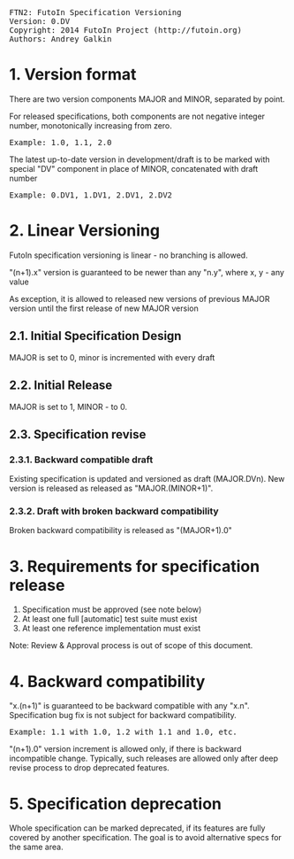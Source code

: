 <pre>
FTN2: FutoIn Specification Versioning
Version: 0.DV
Copyright: 2014 FutoIn Project (http://futoin.org)
Authors: Andrey Galkin
</pre>


# 1. Version format

There are two version components MAJOR and MINOR, separated by point.

For released specifications, both components are not negative integer number, monotonically increasing from zero.
<pre>
Example: 1.0, 1.1, 2.0
</pre>

The latest up-to-date version in development/draft is to be marked with special "DV" component in place of MINOR, concatenated with draft number
<pre>
Example: 0.DV1, 1.DV1, 2.DV1, 2.DV2
</pre>


# 2. Linear Versioning

FutoIn specification versioning is linear - no branching is allowed.

"(n+1).x" version is guaranteed to be newer than any "n.y", where x, y - any value

As exception, it is allowed to released new versions of previous MAJOR version until the first release of new MAJOR version

## 2.1. Initial Specification Design

MAJOR is set to 0, minor is incremented with every draft

## 2.2. Initial Release

MAJOR is set to 1, MINOR - to 0.

## 2.3. Specification revise

### 2.3.1. Backward compatible draft
Existing specification is updated and versioned as draft (MAJOR.DVn).
New version is released as released as "MAJOR.(MINOR+1)".

### 2.3.2. Draft with broken backward compatibility
Broken backward compatibility is released as "(MAJOR+1).0"


# 3. Requirements for specification release

1. Specification must be approved (see note below)
2. At least one full [automatic] test suite must exist
3. At least one reference implementation must exist

Note: Review & Approval process is out of scope of this document.

# 4. Backward compatibility

"x.(n+1)" is guaranteed to be backward compatible with any "x.n". Specification bug fix is not subject for backward compatibility.
<pre>
Example: 1.1 with 1.0, 1.2 with 1.1 and 1.0, etc.
</pre>

"(n+1).0" version increment is allowed only, if there is backward incompatible change.
Typically, such releases are allowed only after deep revise process to drop deprecated features.


# 5. Specification deprecation

Whole specification can be marked deprecated, if its features are fully covered by another specification.
The goal is to avoid alternative specs for the same area.



